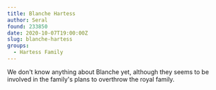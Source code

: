 ```yaml
---
title: Blanche Hartess
author: Seral
found: 233850
date: 2020-10-07T19:00:00Z
slug: blanche-hartess
groups:
  - Hartess Family
---
```


We don't know anything about Blanche yet, although they seems to be involved in the family's plans to overthrow the royal family.
